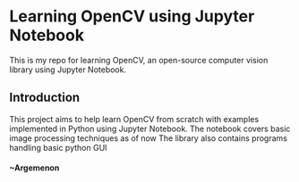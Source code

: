 # Learning OpenCV using Jupyter Notebook

This is my repo for learning OpenCV, an open-source computer vision library using Jupyter Notebook.

## Introduction

This project aims to help learn OpenCV from scratch with examples implemented in Python using Jupyter Notebook. The notebook covers basic image processing techniques as of now
The library also contains programs handling basic python GUI
#### ~Argemenon
